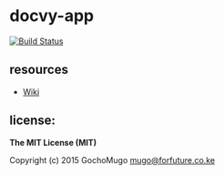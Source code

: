 
# docvy-app

[![Build Status](https://travis-ci.org/GochoMugo/docvy-app.svg?branch=develop)](https://travis-ci.org/GochoMugo/docvy-app)

## resources

* [Wiki](https://github.com/GochoMugo/docvy-app/wiki)

## license:

__The MIT License (MIT)__

Copyright (c) 2015 GochoMugo <mugo@forfuture.co.ke>

